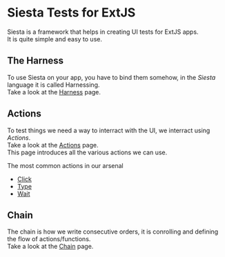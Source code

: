 # Siesta Tests for ExtJS
Siesta is a framework that helps in creating UI tests for ExtJS apps.  
It is quite simple and easy to use.  

## The Harness
To use Siesta on your app, you have to bind them somehow, in the _Siesta_ language it is called Harnessing.  
Take a look at the [Harness](https://www.bryntum.com/docs/siesta/#!/api/Siesta.Harness) page.

## Actions
To test things we need a way to interract with the UI, we interract using _Actions_.  
Take a look at the [Actions](https://www.bryntum.com/docs/siesta/#!/api/Siesta.Test.Action) page.  
This page introduces all the various actions we can use.

The most common actions in our arsenal
- [Click](https://www.bryntum.com/docs/siesta/#!/api/Siesta.Test.Action.Click)
- [Type](https://www.bryntum.com/docs/siesta/#!/api/Siesta.Test.Action.Type)
- [Wait](https://www.bryntum.com/docs/siesta/#!/api/Siesta.Test.Action.Wait)

## Chain
The chain is how we write consecutive orders, it is conrolling and defining the flow of actions/functions.  
Take a look at the [Chain](https://www.bryntum.com/docs/siesta/#!/api/Siesta.Test-method-chain) page.  

